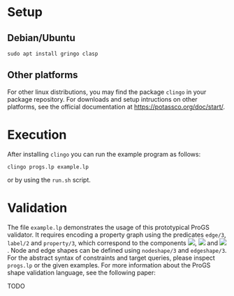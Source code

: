 # Setup

## Debian/Ubuntu

```sudo apt install gringo clasp```

## Other platforms

For other linux distributions, you may find the package ```clingo``` in your package repository.
For downloads and setup intructions on other platforms, see the official documentation at https://potassco.org/doc/start/.

# Execution

After installing ```clingo``` you can run the example program as follows:

```clingo progs.lp example.lp```

or by using the ```run.sh``` script.

# Validation

The file ```example.lp``` demonstrates the usage of this prototypical ProGS validator.
It requires encoding a property graph using the predicates ```edge/3```, ```label/2``` and ```property/3```, which correspond to the components <img src="https://render.githubusercontent.com/render/math?math=\rho">, <img src="https://render.githubusercontent.com/render/math?math=\lambda"> and <img src="https://render.githubusercontent.com/render/math?math=\omega">.
Node and edge shapes can be defined using ```nodeshape/3``` and ```edgeshape/3```. 
For the abstract syntax of constraints and target queries, please inspect ```progs.lp``` or the given examples.
For more information about the ProGS shape validation language, see the following paper:

TODO
